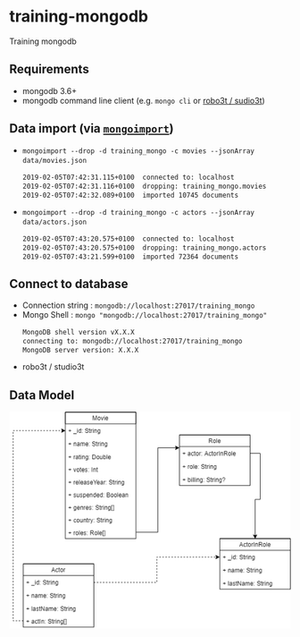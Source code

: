 # training-mongodb
Training mongodb

## Requirements
- mongodb 3.6+
- mongodb command line client (e.g. `mongo cli` or [robo3t / sudio3t](https://robomongo.org/))

## Data import (via [`mongoimport`](https://docs.mongodb.com/manual/reference/program/mongoimport/))
- `mongoimport --drop -d training_mongo -c movies --jsonArray data/movies.json`
  ```shell
  2019-02-05T07:42:31.115+0100	connected to: localhost
  2019-02-05T07:42:31.116+0100	dropping: training_mongo.movies
  2019-02-05T07:42:32.089+0100	imported 10745 documents
  ```
  
- `mongoimport --drop -d training_mongo -c actors --jsonArray data/actors.json`
  ```shell
  2019-02-05T07:43:20.575+0100	connected to: localhost
  2019-02-05T07:43:20.575+0100	dropping: training_mongo.actors
  2019-02-05T07:43:21.599+0100	imported 72364 documents
  ```
## Connect to database
- Connection string : `mongodb://localhost:27017/training_mongo`
- Mongo Shell : `mongo "mongodb://localhost:27017/training_mongo"`
  ```
  MongoDB shell version vX.X.X
  connecting to: mongodb://localhost:27017/training_mongo
  MongoDB server version: X.X.X
  ```
- robo3t / studio3t

## Data Model
![Data Model](/assets/training-model.png)
